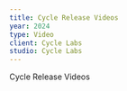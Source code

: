 ```yaml
---
title: Cycle Release Videos
year: 2024
type: Video
client: Cycle Labs
studio: Cycle Labs
---
```


Cycle Release Videos